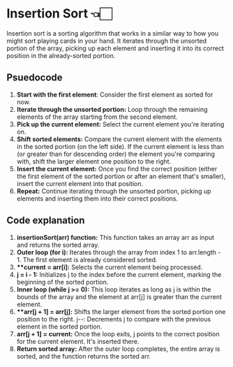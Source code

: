 # Insertion Sort 👈🏻

Insertion sort is a sorting algorithm that works in a similar way to how you might sort playing cards in your hand. It iterates through the unsorted portion of the array, picking up each element and inserting it into its correct position in the already-sorted portion.

## Psuedocode

1. **Start with the first element**: Consider the first element as sorted for now.
2. **Iterate through the unsorted portion:** Loop through the remaining elements of the array starting from the second element.
3. **Pick up the current element:** Select the current element you're iterating on.
4. **Shift sorted elements:** Compare the current element with the elements in the sorted portion (on the left side). If the current element is less than (or greater than for descending order) the element you're comparing with, shift the larger element one position to the right.
5. **Insert the current element:** Once you find the correct position (either the first element of the sorted portion or after an element that's smaller), insert the current element into that position.
6. **Repeat:** Continue iterating through the unsorted portion, picking up elements and inserting them into their correct positions.

## Code explanation

1. **insertionSort(arr) function:** This function takes an array arr as input and returns the sorted array.
2. **Outer loop (for i):** Iterates through the array from index 1 to arr.length - 1. The first element is already considered sorted.
3. **\*\*current = arr[i]:** Selects the current element being processed.
4. **j = i - 1:** Initializes j to the index before the current element, marking the beginning of the sorted portion.
5. **Inner loop (while j >= 0):** This loop iterates as long as j is within the bounds of the array and the element at arr[j] is greater than the current element.
6. **\*\*arr[j + 1] = arr[j]:** Shifts the larger element from the sorted portion one position to the right.
   j--: Decrements j to compare with the previous element in the sorted portion.
7. **arr[j + 1] = current:** Once the loop exits, j points to the correct position for the current element. It's inserted there.
8. **Return sorted array:** After the outer loop completes, the entire array is sorted, and the function returns the sorted arr.
